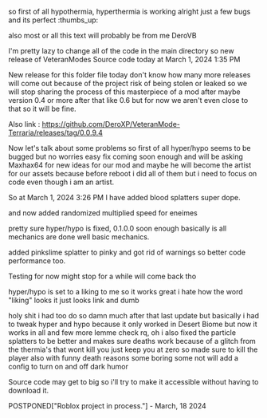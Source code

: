 so first of all hypothermia, hyperthermia is working alright 
just a few bugs and its perfect :thumbs_up:

also most or all this text will probably be from me DeroVB

I'm pretty lazy to change all of the code in the main directory so new 
release of VeteranModes Source code today at March 1, 2024 1:35 PM

New release for this folder file today don't know how many more releases
will come out because of the project risk of being stolen or leaked so
we will stop sharing the process of this masterpiece of a mod after
maybe version 0.4 or more after that like 0.6 but for now we aren't
even close to that so it will be fine.

Also link : https://github.com/DeroXP/VeteranMode-Terraria/releases/tag/0.0.9.4

Now let's talk about some problems so first of all hyper/hypo seems to 
be bugged but no worries easy fix coming soon enough and will be asking
Maxhax64 for new ideas for our mod and maybe he will become the
artist for our assets because before reboot i did all of them
but i need to focus on code even though i am an artist.

So at March 1, 2024 3:26 PM I have added blood splatters super dope.

and now added randomized multiplied speed for eneimes

pretty sure hyper/hypo is fixed, 0.1.0.0 soon enough basically is
all mechanics are done well basic mechanics.

added pinkslime splatter to pinky and got rid of warnings so better code
performance too.

Testing for now might stop for a while will come back tho

hyper/hypo is set to a liking to me so it works great i hate how the
word "liking" looks it just looks link and dumb

holy shit i had too do so damn much after that last update but basically
i had to tweak hyper and hypo because it only worked in Desert Biome
but now it works in all and few more lemme check rq, oh i also fixed
the particle splatters to be better and makes sure deaths work because
of a glitch from the thermia's that wont kill you just keep you at zero
so made sure to kill the player also with funny death reasons some boring
some not will add a config to turn on and off dark humor

Source code may get to big so i'll try to make it accessible without having
to download it.

POSTPONED["Roblox project in process."] - March, 18 2024
